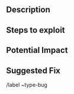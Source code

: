 ## Description
<!-- Provide a clear description of the security vulnerability. -->

## Steps to exploit
<!-- List the steps that lead to the vulnerability being exposed. -->

## Potential Impact
<!-- Describe what might happen if this vulnerability is exploited. -->

## Suggested Fix
<!-- If you have a suggested solution, please provide it here. -->


/label ~type-bug